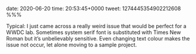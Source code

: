 date: 2020-06-20
time: 20:53:45+0000
tweet: 1274445354902212608
%%%

Typical: I just came across a really weird issue that would be perfect for a WWDC lab. Sometimes system serif font is substituted with Times New Roman but it’s unbelievably sensitive. Even changing text colour makes the issue not occur, let alone moving to a sample project.
